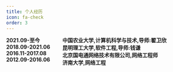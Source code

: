 ```yaml
---
title: 个人经历
icon: fa-check
order: 3
---
```


<style>
  .a1{float:left;width:30%;border:1px solid # F00;}
  .a2{float:right;width:70%;border:1px solid # F00;textAlign="start"}
  .b1{float:left;width:30%;border:1px solid # F00}
  .b2{float:right;width:70%;border:1px solid # F00}
  .c1{float:left;width:30%;border:1px solid # F00}
  .c2{float:right;width:70%;border:1px solid # F00}
  .d1{float:left;width:30%;border:1px solid # F00}
  .d2{float:right;width:70%;border:1px solid # F00;text-align:"start"}
</style>
<div class="a1">
  <strong><b>2021.09-至今</b></strong>
</div>
<div class="a2">
  <strong>中国农业大学,计算机科学与技术,导师:翟卫欣</strong>
</div>
<div class="b1">
  <strong>2018.09-2021.06</strong>
</div>
<div class="b2">
  <strong>昆明理工大学,软件工程,导师:钱谦</strong>
</div>
<div class="c1">
  <strong>2016.11-2017.08</strong>
</div>
<div class="c2">
  <strong>北京国电通网络技术有限公司,网络工程师</strong>
</div>
<div class="d1">
  <strong>2012.09-2016.06</strong>
</div>
<div class="d2">
  <strong>济南大学,网络工程</strong>
</div>

